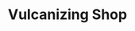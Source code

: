 ---
title: "Vulcanizing Shop"
url: /davao-city/vulcanizing-shop-davao-bukidnon-road/
shop: tyres
---